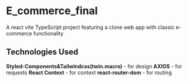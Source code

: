 # E_commerce_final
A react vite TypeScript project featuring a clone web app with classic e-commerce functionality

## Technologies Used

**Styled-Components&Tailwindcss(twin.macro)** - for design
**AXIOS** - for requests
**React Context** - for context
**react-router-dom** - for routing

